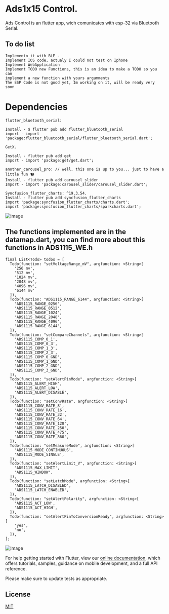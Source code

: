 
# Ads1x15 Control.

Ads Control is an flutter app, wich comunicates with esp-32 via Bluetooth Serial.

## To do list
```
Implemento it with BLE -
Implement IOS code, actualy I could not test on Iphone
Implement WebApplication
Implement TODO new Functions, this is an idea to make a TODO so you can 
implement a new function with yours argumments
The ESP Code is not good yet, Im working on it, will be ready very soon
```

# Dependencies 

``` 
flutter_bluetooth_serial: 

Install - $ flutter pub add flutter_bluetooth_serial
import - import 'package:flutter_bluetooth_serial/flutter_bluetooth_serial.dart';

GetX.

Install - flutter pub add get
import - import 'package:get/get.dart';

another_carousel_pro: // well, this one is up to you... just to have a little fun 🐿️
Install - flutter pub add carousel_slider
Import - import 'package:carousel_slider/carousel_slider.dart';

Syncfusion_flutter_charts: ^19.3.54.
Install - flutter pub add syncfusion_flutter_charts
import 'package:syncfusion_flutter_charts/charts.dart';
import 'package:syncfusion_flutter_charts/sparkcharts.dart';

```



![image](https://user-images.githubusercontent.com/42210628/143667468-3599ca71-126b-489f-85bb-cd7d2e7d3c17.png)

## The functions implemented are in the datamap.dart, you can find more about this functions in ADS1115_WE.h
```
final List<Todo> todos = [
  Todo(function: "setVoltageRange_mV", argfunction: <String>[
    '256 mv',
    '512 mv',
    '1024 mv',
    '2048 mv',
    '4096 mv',
    '6144 mv'
  ]),
  Todo(function: "ADS1115_RANGE_6144", argfunction: <String>[
    'ADS1115_RANGE_0256',
    'ADS1115_RANGE_0512',
    'ADS1115_RANGE_1024',
    'ADS1115_RANGE_2048',
    'ADS1115_RANGE_4096',
    'ADS1115_RANGE_6144',
  ]),
  Todo(function: "setCompareChannels", argfunction: <String>[
    'ADS1115_COMP_0_1',
    'ADS1115_COMP_0_3',
    'ADS1115_COMP_1_3',
    'ADS1115_COMP_2_3',
    'ADS1115_COMP_0_GND',
    'ADS1115_COMP_1_GND',
    'ADS1115_COMP_2_GND',
    'ADS1115_COMP_3_GND',
  ]),
  Todo(function: "setAlertPinMode", argfunction: <String>[
    'ADS1115_ALERT_HIGH',
    'ADS1115_ALERT_LOW',
    'ADS1115_ALERT_DISABLE',
  ]),
  Todo(function: "setConvRate", argfunction: <String>[
    'ADS1115_CONV_RATE_8',
    'ADS1115_CONV_RATE_16',
    'ADS1115_CONV_RATE_32',
    'ADS1115_CONV_RATE_64',
    'ADS1115_CONV_RATE_128',
    'ADS1115_CONV_RATE_250',
    'ADS1115_CONV_RATE_475',
    'ADS1115_CONV_RATE_860',
  ]),
  Todo(function: "setMeasureMode", argfunction: <String>[
    'ADS1115_MODE_CONTINUOUS',
    'ADS1115_MODE_SINGLE',
  ]),
  Todo(function: "setAlertLimit_V", argfunction: <String>[
    'ADS1115_MAX_LIMIT',
    'ADS1115_WINDOW',
  ]),
  Todo(function: "setLatchMode", argfunction: <String>[
    'ADS1115_LATCH_DISABLED',
    'ADS1115_LATCH_ENABLED',
  ]),
  Todo(function: "setAlertPolarity", argfunction: <String>[
    'ADS1115_ACT_LOW',
    'ADS1115_ACT_HIGH',
  ]),
  Todo(function: "setAlertPinToConversionReady", argfunction: <String>[
    'yes',
    'no',
  ]),
];
```
![image](https://user-images.githubusercontent.com/42210628/177357011-f846fa93-9d0a-475f-a098-62aa06381085.png)


For help getting started with Flutter, view our
[online documentation](https://flutter.dev/docs), which offers tutorials,
samples, guidance on mobile development, and a full API reference.


Please make sure to update tests as appropriate.

## License
[MIT](https://choosealicense.com/licenses/mit/)
